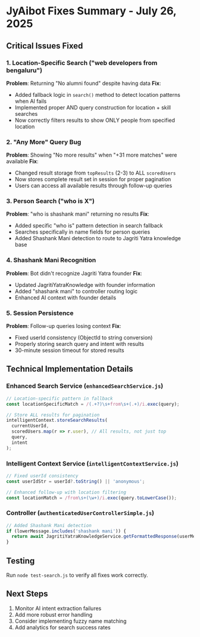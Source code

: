 # JyAibot Fixes Summary - July 26, 2025

## Critical Issues Fixed

### 1. Location-Specific Search ("web developers from bengaluru")
**Problem**: Returning "No alumni found" despite having data
**Fix**: 
- Added fallback logic in `search()` method to detect location patterns when AI fails
- Implemented proper AND query construction for location + skill searches
- Now correctly filters results to show ONLY people from specified location

### 2. "Any More" Query Bug
**Problem**: Showing "No more results" when "+31 more matches" were available
**Fix**:
- Changed result storage from `topResults` (2-3) to ALL `scoredUsers`
- Now stores complete result set in session for proper pagination
- Users can access all available results through follow-up queries

### 3. Person Search ("who is X")
**Problem**: "who is shashank mani" returning no results
**Fix**:
- Added specific "who is" pattern detection in search fallback
- Searches specifically in name fields for person queries
- Added Shashank Mani detection to route to Jagriti Yatra knowledge base

### 4. Shashank Mani Recognition
**Problem**: Bot didn't recognize Jagriti Yatra founder
**Fix**:
- Updated JagritiYatraKnowledge with founder information
- Added "shashank mani" to controller routing logic
- Enhanced AI context with founder details

### 5. Session Persistence
**Problem**: Follow-up queries losing context
**Fix**:
- Fixed userId consistency (ObjectId to string conversion)
- Properly storing search query and intent with results
- 30-minute session timeout for stored results

## Technical Implementation Details

### Enhanced Search Service (`enhancedSearchService.js`)
```javascript
// Location-specific pattern in fallback
const locationSpecificMatch = /(.+?)\s+from\s+(.+)/i.exec(query);

// Store ALL results for pagination
intelligentContext.storeSearchResults(
  currentUserId, 
  scoredUsers.map(r => r.user), // All results, not just top
  query,
  intent
);
```

### Intelligent Context Service (`intelligentContextService.js`)
```javascript
// Fixed userId consistency
const userIdStr = userId?.toString() || 'anonymous';

// Enhanced follow-up with location filtering
const locationMatch = /from\s+(\w+)/i.exec(query.toLowerCase());
```

### Controller (`authenticatedUserControllerSimple.js`)
```javascript
// Added Shashank Mani detection
if (lowerMessage.includes('shashank mani')) {
  return await JagritiYatraKnowledgeService.getFormattedResponse(userMessage);
}
```

## Testing
Run `node test-search.js` to verify all fixes work correctly.

## Next Steps
1. Monitor AI intent extraction failures
2. Add more robust error handling
3. Consider implementing fuzzy name matching
4. Add analytics for search success rates